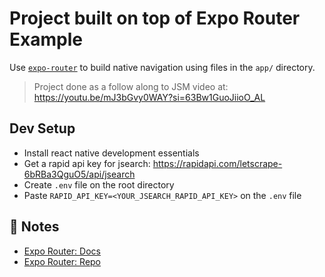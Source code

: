 # Project built on top of Expo Router Example

Use [`expo-router`](https://expo.github.io/router) to build native navigation using files in the `app/` directory.


> Project done as a follow along to JSM video at: <https://youtu.be/mJ3bGvy0WAY?si=63Bw1GuoJiioO_AL>

## Dev Setup

- Install react native development essentials
- Get a rapid api key for jsearch: <https://rapidapi.com/letscrape-6bRBa3QguO5/api/jsearch>
- Create `.env` file on the root directory
- Paste `RAPID_API_KEY=<YOUR_JSEARCH_RAPID_API_KEY>` on the `.env` file

## 📝 Notes

- [Expo Router: Docs](https://expo.github.io/router)
- [Expo Router: Repo](https://github.com/expo/router)
